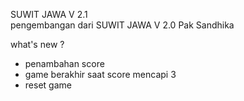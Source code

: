 SUWIT JAWA V 2.1 <br>
pengembangan dari SUWIT JAWA V 2.0 Pak Sandhika

what's new ? <br>
<ul>
  <li>penambahan score</li>
  <li>game berakhir saat score mencapi 3</li>
  <li>reset game</li>
</ul>
